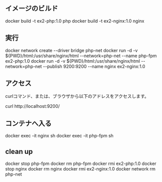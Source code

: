 
## イメージのビルド

docker build -t ex2-php:1.0 php
docker build -t ex2-nginx:1.0 nginx

## 実行
docker network create --driver bridge php-net
docker run -d -v ${PWD}/html:/usr/share/nginx/html --network=php-net --name php-fpm ex2-php:1.0
docker run -d -v ${PWD}/html:/usr/share/nginx/html --network=php-net --publish 9200:9200 --name nginx ex2-nginx:1.0


## アクセス

curlコマンド、または、ブラウザから以下のアドレスをアクセスします。

curl http://localhost:9200/


## コンテナへ入る
docker exec -it nginx sh 
docker exec -it php-fpm sh


## clean up
docker stop php-fpm
docker rm php-fpm
docker rmi ex2-php:1.0
docker stop nginx
docker rm nginx
docker rmi ex2-nginx:1.0
docker network rm php-net
